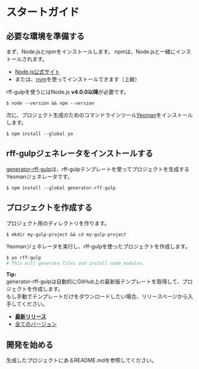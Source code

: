 # スタートガイド

## 必要な環境を準備する
まず、Node.jsとnpmをインストールします。
npmは、Node.jsと一緒にインストールされます。

- [Node.js公式サイト](https://nodejs.org)
- または、[nvm](https://github.com/creationix/nvm)を使ってインストールできます（上級）

rff-gulpを使うにはNode.js **v4.0.0以降**が必要です。
```
$ node --version && npm --version
```

次に、プロジェクト生成のためのコマンドラインツール[Yeoman](http://yeoman.io/)をインストールします。
```
$ npm install --global yo
```

## rff-gulpジェネレータをインストールする
[generator-rff-gulp](https://github.com/rakuten-frontend/generator-rff-gulp)は、rff-gulpテンプレートを使ってプロジェクトを生成するYeomanジェネレータです。
```
$ npm install --global generator-rff-gulp
```

## プロジェクトを作成する
プロジェクト用のディレクトリを作ります。
```
$ mkdir my-gulp-project && cd my-gulp-project
```

Yeomanジェネレータを実行し、rff-gulpを使ったプロジェクトを作成します。
```sh
$ yo rff-gulp
# This will generate files and install node_modules.
```

**Tip:**  
generator-rff-gulpは自動的にGitHub上の最新版テンプレートを取得して、プロジェクトを作成します。  
もし手動でテンプレートだけをダウンロードしたい場合、リリースページから入手してください。

- **[最新リリース](https://github.com/rakuten-frontend/rff-gulp/releases/latest)**
- [全てのバージョン](https://github.com/rakuten-frontend/rff-gulp/releases)

## 開発を始める
生成したプロジェクトにあるREADME.mdを参照してください。
